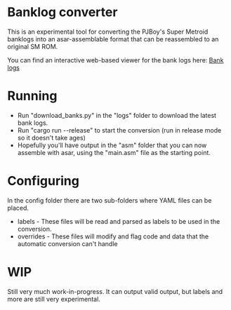 # Banklog converter
This is an experimental tool for converting the PJBoy's Super Metroid banklogs into an asar-assemblable format that can be reassembled to an original SM ROM.

You can find an interactive web-based viewer for the bank logs here: [Bank logs](http://patrickjohnston.org/bank/index.html)

# Running
- Run "download_banks.py" in the "logs" folder to download the latest bank logs.
- Run "cargo run --release" to start the conversion (run in release mode so it doesn't take ages)
- Hopefully you'll have output in the "asm" folder that you can now assemble with asar, using the "main.asm" file as the starting point.

# Configuring
In the config folder there are two sub-folders where YAML files can be placed.
- labels - These files will be read and parsed as labels to be used in the conversion.
- overrides - These files will modify and flag code and data that the automatic conversion can't handle

# WIP
Still very much work-in-progress. It can output valid output, but labels and more are still very experimental.
